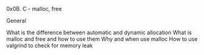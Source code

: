 0x0B. C - malloc, free

General

What is the difference between automatic and dynamic allocation
What is malloc and free and how to use them
Why and when use malloc
How to use valgrind to check for memory leak

